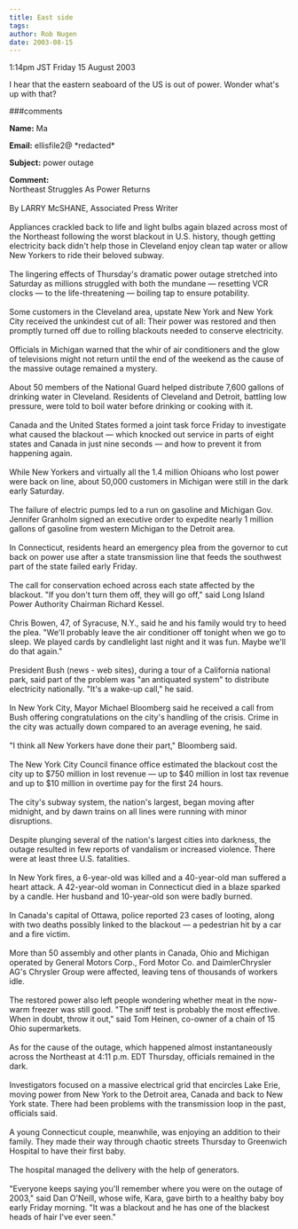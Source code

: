 ```yaml
---
title: East side
tags: 
author: Rob Nugen
date: 2003-08-15
---
```


<p class=date>1:14pm JST Friday 15 August 2003</p>

<p>I hear that the eastern seaboard of the US is out of power.  Wonder
what's up with that?</p>

###comments

<p><b>Name:</b> Ma

<p><b>Email:</b> ellisfile2@ *redacted*

<p><b>Subject:</b> power outage

<p><b>Comment:</b>
<br>Northeast Struggles As Power Returns <br>
<br>
By LARRY McSHANE, Associated Press Writer <br>
<br>
Appliances crackled back to life and light bulbs again blazed across most of the Northeast following the worst blackout in U.S. history, though getting electricity back didn't help those in Cleveland enjoy clean tap water or allow New Yorkers to ride their beloved subway. <br>
<br>
The lingering effects of Thursday's dramatic power outage stretched into Saturday as millions struggled with both the mundane — resetting VCR clocks — to the life-threatening — boiling tap to ensure potability. <br>
<br>
Some customers in the Cleveland area, upstate New York and New York City received the unkindest cut of all: Their power was restored and then promptly turned off due to rolling blackouts needed to conserve electricity. <br>
<br>
Officials in Michigan warned that the whir of air conditioners and the glow of televisions might not return until the end of the weekend as the cause of the massive outage remained a mystery. <br>
<br>
About 50 members of the National Guard helped distribute 7,600 gallons of drinking water in Cleveland. Residents of Cleveland and Detroit, battling low pressure, were told to boil water before drinking or cooking with it. <br>
<br>
Canada and the United States formed a joint task force Friday to investigate what caused the blackout — which knocked out service in parts of eight states and Canada in just nine seconds — and how to prevent it from happening again. <br>
<br>
While New Yorkers and virtually all the 1.4 million Ohioans who lost power were back on line, about 50,000 customers in Michigan were still in the dark early Saturday.<br>
<br>
The failure of electric pumps led to a run on gasoline and Michigan Gov. Jennifer Granholm signed an executive order to expedite nearly 1 million gallons of gasoline from western Michigan to the Detroit area. <br>
<br>
In Connecticut, residents heard an emergency plea from the governor to cut back on power use after a state transmission line that feeds the southwest part of the state failed early Friday. <br>
<br>
The call for conservation echoed across each state affected by the blackout. "If you don't turn them off, they will go off," said Long Island Power Authority Chairman Richard Kessel. <br>
<br>
Chris Bowen, 47, of Syracuse, N.Y., said he and his family would try to heed the plea. "We'll probably leave the air conditioner off tonight when we go to sleep. We played cards by candlelight last night and it was fun. Maybe we'll do that again."<br>
<br>
President Bush (news - web sites), during a tour of a California national park, said part of the problem was "an antiquated system" to distribute electricity nationally. "It's a wake-up call," he said. <br>
<br>
In New York City, Mayor Michael Bloomberg said he received a call from Bush offering congratulations on the city's handling of the crisis. Crime in the city was actually down compared to an average evening, he said. <br>
<br>
"I think all New Yorkers have done their part," Bloomberg said. <br>
<br>
The New York City Council finance office estimated the blackout cost the city up to $750 million in lost revenue — up to $40 million in lost tax revenue and up to $10 million in overtime pay for the first 24 hours. <br>
<br>
The city's subway system, the nation's largest, began moving after midnight, and by dawn trains on all lines were running with minor disruptions. <br>
<br>
Despite plunging several of the nation's largest cities into darkness, the outage resulted in few reports of vandalism or increased violence. There were at least three U.S. fatalities. <br>
	<br>
In New York fires, a 6-year-old was killed and a 40-year-old man suffered a heart attack. A 42-year-old woman in Connecticut died in a blaze sparked by a candle. Her husband and 10-year-old son were badly burned. <br>
<br>
In Canada's capital of Ottawa, police reported 23 cases of looting, along with two deaths possibly linked to the blackout — a pedestrian hit by a car and a fire victim. <br>
<br>
More than 50 assembly and other plants in Canada, Ohio and Michigan operated by General Motors Corp., Ford Motor Co. and DaimlerChrysler AG's Chrysler Group were affected, leaving tens of thousands of workers idle. <br>
<br>
The restored power also left people wondering whether meat in the now-warm freezer was still good. "The sniff test is probably the most effective. When in doubt, throw it out," said Tom Heinen, co-owner of a chain of 15 Ohio supermarkets. <br>
<br>
As for the cause of the outage, which happened almost instantaneously across the Northeast at 4:11 p.m. EDT Thursday, officials remained in the dark. <br>
<br>
Investigators focused on a massive electrical grid that encircles Lake Erie, moving power from New York to the Detroit area, Canada and back to New York state. There had been problems with the transmission loop in the past, officials said. <br>
<br>
A young Connecticut couple, meanwhile, was enjoying an addition to their family. They made their way through chaotic streets Thursday to Greenwich Hospital to have their first baby. <br>
<br>
The hospital managed the delivery with the help of generators. <br>
<br>
"Everyone keeps saying you'll remember where you were on the outage of 2003," said Dan O'Neill, whose wife, Kara, gave birth to a healthy baby boy early Friday morning. "It was a blackout and he has one of the blackest heads of hair I've ever seen." <br>
<br>


